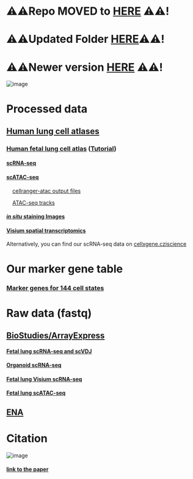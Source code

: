 # ⚠️⚠️Repo MOVED to [HERE](https://github.com/Peng-He-Lab/Human_fetal_lung_cell_atlas_2022) ⚠️⚠️!
# ⚠️⚠️Updated Folder [HERE](https://github.com/Peng-He-Lab/Human_fetal_lung_cell_atlas_2022)⚠️⚠️!
# ⚠️⚠️Newer version [HERE](https://github.com/Peng-He-Lab/Human_fetal_lung_cell_atlas_2022) ⚠️⚠️!

![image](https://github.com/brianpenghe/python-genomics/assets/4110443/26eecd70-732a-4d07-a23c-a7699f687919)
# Processed data
## [Human lung cell atlases](https://www.lungcellatlas.org/)
### [Human fetal lung cell atlas](https://fetal-lung.cellgeni.sanger.ac.uk/) ([Tutorial](https://youtu.be/3BZdofyr6us?feature=shared))
#### [scRNA-seq](https://fetal-lung.cellgeni.sanger.ac.uk/scRNA.html)
#### [scATAC-seq](https://fetal-lung.cellgeni.sanger.ac.uk/atac) 
    [cellranger-atac output files](https://urldefense.proofpoint.com/v2/url?u=https-3A__drive.google.com_drive_folders_1AOfYN7fl31XzxVqDjMA0OAE9PpVMtOa4-3Fusp-3Dsharing&d=DwMFaQ&c=D7ByGjS34AllFgecYw0iC6Zq7qlm8uclZFI0SqQnqBo&r=jnOclbqDO8gTjG2ALkLiP8QIqLRquEVwWdtJRbxgXwQ&m=CrCPk7IFAhbpTuzwLiJOGATAuwNr00RsDhlXZQYUwp0PZkwrkNp6IzSs3bGi_-WT&s=GQoOWAXqOaG0J66pOVnkjM0-TOuGj3Hr5bR6OLbRwkc&e=)
    
&nbsp;&nbsp;&nbsp;&nbsp;[ATAC-seq tracks](https://genome.ucsc.edu/s/brianpenghe/scATAC_fetal_lung20211206)
#### [*in situ* staining Images](https://fetal-lung.cellgeni.sanger.ac.uk/figures.html)
#### [Visium spatial transcriptomics](https://fetal-lung.cellgeni.sanger.ac.uk/visium.html)
Alternatively, you can find our scRNA-seq data on [cellxgene.cziscience](https://cellxgene.cziscience.com/collections/2d2e2acd-dade-489f-a2da-6c11aa654028)

# Our marker gene table
### [Marker genes for 144 cell states](https://github.com/brianpenghe/python-genomics/blob/master/Human_fetal_lung_cell_atlas_2022/MarkerGenes.md)

# Raw data (fastq)
## [BioStudies/ArrayExpress](https://www.ebi.ac.uk/biostudies/arrayexpress/studies?query=high-resolution%2Bsingle-cell%2Bmultiomic%2Batlas%2Bof%2Bthe%2Bhuman%2Bfetal%2Blung)
#### [Fetal lung scRNA-seq and scVDJ](https://www.ebi.ac.uk/biostudies/arrayexpress/studies/E-MTAB-11278?accession=E-MTAB-11278)
#### [Organoid scRNA-seq](https://www.ebi.ac.uk/biostudies/arrayexpress/studies/E-MTAB-11267?accession=E-MTAB-11267)
#### [Fetal lung Visium scRNA-seq](https://www.ebi.ac.uk/biostudies/arrayexpress/studies/E-MTAB-11265?accession=E-MTAB-11265)
#### [Fetal lung scATAC-seq](https://www.ebi.ac.uk/biostudies/arrayexpress/studies/E-MTAB-11266?accession=E-MTAB-11266)
## [ENA](https://www.ebi.ac.uk/ena/browser/text-search?query=high-resolution%20single-cell%20multiomic%20atlas%20of%20the%20human%20fetal%20lung)

# Citation
![image](https://user-images.githubusercontent.com/4110443/210624020-e668e3e6-5df8-4afd-a8f2-748a50c7fee6.png)
#### [link to the paper](https://www.cell.com/cell/fulltext/S0092-8674(22)01415-5)


